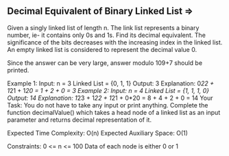Decimal Equivalent of Binary Linked List  =>
----------------------------------------


Given a singly linked list of length n. The link list represents a binary number, ie- it contains only 0s and 1s. Find its decimal equivalent.
The significance of the bits decreases with the increasing index in the linked list.
An empty linked list is considered to represent the decimal value 0. 

Since the answer can be very large, answer modulo 109+7 should be printed.

Example 1:
Input:
n = 3
Linked List = {0, 1, 1}
Output:
3
Explanation:
0*22 + 1*21 + 1*20 =  1 + 2 + 0 = 3
Example 2:
Input:
n = 4
Linked List = {1, 1, 1, 0}
Output:
14
Explanation:
1*23 + 1*22 + 1*21 + 0*20 =  8 + 4 + 2 + 0 = 14
Your Task:
You do not have to take any input or print anything. Complete the function decimalValue() which takes a head node of a linked list as an input parameter and returns decimal representation of it.

Expected Time Complexity: O(n)
Expected Auxiliary Space: O(1)

Constraints:
0 <= n <= 100
Data of each node is either 0 or 1
